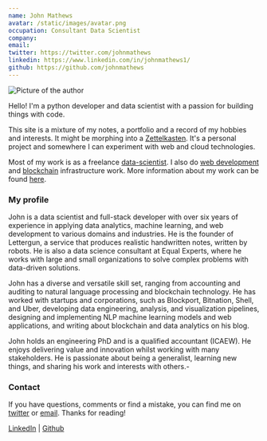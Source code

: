 ```yaml
---
name: John Mathews
avatar: /static/images/avatar.png
occupation: Consultant Data Scientist
company:
email:
twitter: https://twitter.com/johnmathews
linkedin: https://www.linkedin.com/in/johnmathews1/
github: https://github.com/johnmathews
---
```


<img className="border-2 border-green-500" src="static/images/john_headshot.jpg" alt="Picture of the author" width={300} />

Hello! I'm a python developer and data scientist with a passion for building things with code.

This site is a mixture of my notes, a portfolio and a record of my hobbies and interests. It might
be morphing into a [Zettelkasten](https://en.wikipedia.org/wiki/Zettelkasten). It's a personal
project and somewhere I can experiment with web and cloud technologies.

Most of my work is as a freelance [data-scientist](https://python-blog.johnmathews.is/traffic.html).
I also do [web development](/blog/load-testing-web-analytics-tool) and <a
href="https://johnmathews.is/categories/technical/cryptocurrencies">blockchain</a> infrastructure
work. More information about my work can be found [here](/experience).

### My profile

John is a data scientist and full-stack developer with over six years of experience in applying data
analytics, machine learning, and web development to various domains and industries. He is the
founder of Lettergun, a service that produces realistic handwritten notes, written by robots. He is
also a data science consultant at Equal Experts, where he works with large and small organizations
to solve complex problems with data-driven solutions.

John has a diverse and versatile skill set, ranging from accounting and auditing to natural language
processing and blockchain technology. He has worked with startups and corporations, such as
Blockport, Bitnation, Shell, and Uber, developing data engineering, analysis, and visualization
pipelines, designing and implementing NLP machine learning models and web applications, and writing
about blockchain and data analytics on his blog.

John holds an engineering PhD and is a qualified accountant (ICAEW). He enjoys delivering value and
innovation whilst working with many stakeholders. He is passionate about being a generalist,
learning new things, and sharing his work and interests with others.-

### Contact

If you have questions, comments or find a mistake, you can find me on
[twitter](https://twitter.com/johnmathews) or [email](mailto:mthwsjc@gmail.com). Thanks for reading!

[LinkedIn](https://www.linkedin.com/in/johnmathews1/) | [Github](https://github.com/johnmathews)
